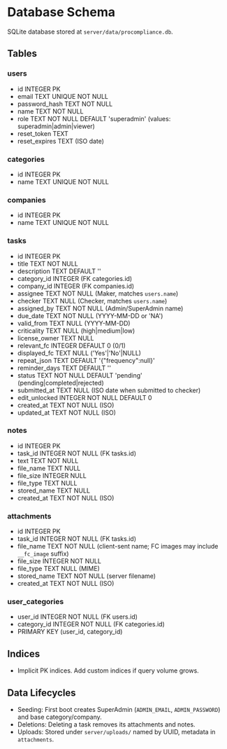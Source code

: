 # Database Schema

SQLite database stored at `server/data/procompliance.db`.

## Tables

### users
- id INTEGER PK
- email TEXT UNIQUE NOT NULL
- password_hash TEXT NOT NULL
- name TEXT NOT NULL
- role TEXT NOT NULL DEFAULT 'superadmin' (values: superadmin|admin|viewer)
- reset_token TEXT
- reset_expires TEXT (ISO date)

### categories
- id INTEGER PK
- name TEXT UNIQUE NOT NULL

### companies
- id INTEGER PK
- name TEXT UNIQUE NOT NULL

### tasks
- id INTEGER PK
- title TEXT NOT NULL
- description TEXT DEFAULT ''
- category_id INTEGER (FK categories.id)
- company_id INTEGER (FK companies.id)
- assignee TEXT NOT NULL (Maker, matches `users.name`)
- checker TEXT NULL (Checker, matches `users.name`)
- assigned_by TEXT NOT NULL (Admin/SuperAdmin name)
- due_date TEXT NOT NULL (YYYY-MM-DD or 'NA')
- valid_from TEXT NULL (YYYY-MM-DD)
- criticality TEXT NULL (high|medium|low)
- license_owner TEXT NULL
- relevant_fc INTEGER DEFAULT 0 (0/1)
- displayed_fc TEXT NULL ('Yes'|'No'|NULL)
- repeat_json TEXT DEFAULT '{"frequency":null}'
- reminder_days TEXT DEFAULT ''
- status TEXT NOT NULL DEFAULT 'pending' (pending|completed|rejected)
- submitted_at TEXT NULL (ISO date when submitted to checker)
- edit_unlocked INTEGER NOT NULL DEFAULT 0
- created_at TEXT NOT NULL (ISO)
- updated_at TEXT NOT NULL (ISO)

### notes
- id INTEGER PK
- task_id INTEGER NOT NULL (FK tasks.id)
- text TEXT NOT NULL
- file_name TEXT NULL
- file_size INTEGER NULL
- file_type TEXT NULL
- stored_name TEXT NULL
- created_at TEXT NOT NULL (ISO)

### attachments
- id INTEGER PK
- task_id INTEGER NOT NULL (FK tasks.id)
- file_name TEXT NOT NULL (client-sent name; FC images may include `__fc_image` suffix)
- file_size INTEGER NOT NULL
- file_type TEXT NULL (MIME)
- stored_name TEXT NOT NULL (server filename)
- created_at TEXT NOT NULL (ISO)

### user_categories
- user_id INTEGER NOT NULL (FK users.id)
- category_id INTEGER NOT NULL (FK categories.id)
- PRIMARY KEY (user_id, category_id)

## Indices
- Implicit PK indices. Add custom indices if query volume grows.

## Data Lifecycles
- Seeding: First boot creates SuperAdmin (`ADMIN_EMAIL`, `ADMIN_PASSWORD`) and base category/company.
- Deletions: Deleting a task removes its attachments and notes.
- Uploads: Stored under `server/uploads/` named by UUID, metadata in `attachments`.
